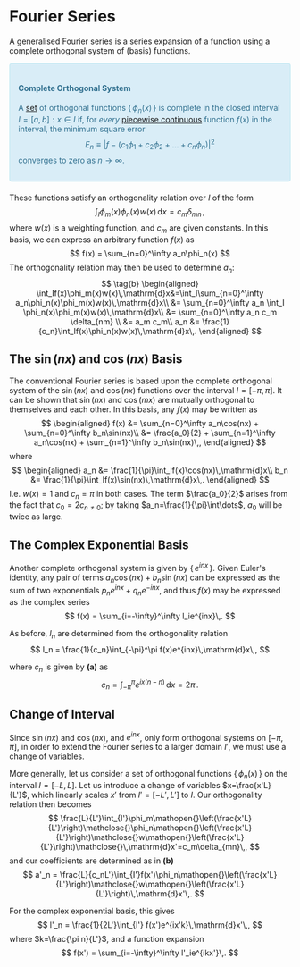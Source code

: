 
Fourier Series
==============
A generalised Fourier series is a series expansion of a function using a complete orthogonal system of (basis) functions.


<div style="padding:15px;margin-bottom:20px;border:1px solid transparent;border-radius:4px;color:#31708f;background-color:#d9edf7
;border-color:#bce8f1;">
    
<!-- TODO port continuity -->
    
#### Complete Orthogonal System
A [set](set.md) of orthogonal functions $\{\,\phi_n(x)\,\}$ is complete in the closed interval $I=[a,\,b]:x\in I$ if, for _every_ [piecewise continuous](https://onedrive.live.com/redir?resid=BD289BC30A5FCA84%21107&page=Edit&wd=target%28Mathematics.one%7Cfe20c90a-2fc0-465c-90eb-c8c23e132c47%2FLniform%20Continuity.jpg%7C4df87a97-8900-438d-a3b2-6dc8f6c1ca87%2F%29&wdorigin=703) function $f(x)$ in the interval, the minimum square error
$$
E_n \equiv \lvert f - (c_1\phi_1+c_2\phi_2+\dots+c_n\phi_n)\rvert^2
$$
converges to zero as $n\rightarrow \infty$.
</div>

These functions satisfy an orthogonality relation over $I$ of the form
$$
\tag{a}
\int_I\phi_m(x)\phi_n(x)w(x)\,\mathrm{d}x=c_m\delta_{mn}\,,
$$
where $w(x)$ is a weighting function, and $c_m$ are given constants. In this basis, we can express an arbitrary function $f(x)$ as 
$$
f(x) = \sum_{n=0}^\infty a_n\phi_n(x)
$$
The orthogonality relation may then be used to determine $a_n$:
$$
\tag{b}
\begin{aligned}
\int_If(x)\phi_m(x)w(x)\,\mathrm{d}x&=\int_I\sum_{n=0}^\infty a_n\phi_n(x)\phi_m(x)w(x)\,\mathrm{d}x\\
                                    &= \sum_{n=0}^\infty a_n \int_I \phi_n(x)\phi_m(x)w(x)\,\mathrm{d}x\\
                                    &= \sum_{n=0}^\infty a_n c_m \delta_{nm} \\
                                    &= a_m c_m\\
                                    a_n &= \frac{1}{c_n}\int_If(x)\phi_n(x)w(x)\,\mathrm{d}x\,.
\end{aligned}
$$

The $\sin(nx)$ and $\cos(nx)$ Basis
-----------------------------------
The conventional Fourier series is based upon the complete orthogonal system of the $\sin(nx)$ and $\cos(nx)$ functions over the interval $I=[-\pi,\pi]$. It can be shown that $\sin(nx)$ and $\cos(mx)$ are mutually orthogonal to themselves and each other. In this basis, any $f(x)$ may be written as 
$$
\begin{aligned}
f(x) &= \sum_{n=0}^\infty a_n\cos(nx) + \sum_{n=0}^\infty b_n\sin(nx)\\
     &= \frac{a_0}{2} + \sum_{n=1}^\infty a_n\cos(nx) + \sum_{n=1}^\infty b_n\sin(nx)\,,
\end{aligned}
$$
where 
$$
\begin{aligned}
    a_n &= \frac{1}{\pi}\int_If(x)\cos(nx)\,\mathrm{d}x\\
    b_n &= \frac{1}{\pi}\int_If(x)\sin(nx)\,\mathrm{d}x\,.
\end{aligned}
$$
I.e. $w(x)=1$ and $c_n=\pi$ in both cases. The term $\frac{a_0}{2}$ arises from the fact that $c_0=2c_{n\neq0}$; by taking $a_n=\frac{1}{\pi}\int\dots$, $a_0$ will be twice as large.

The Complex Exponential Basis
-----------------------------
Another complete orthogonal system is given by $\{\,e^{inx}\,\}$. Given Euler's identity, any pair of terms $a_n\cos(nx) + b_n\sin(nx)$ can be expressed as the sum of two exponentials $p_ne^{inx} + q_ne^{-inx}$, and thus $f(x)$ may be expressed as the complex series
$$
f(x) = \sum_{i=-\infty}^\infty l_ie^{inx}\,.
$$

As before, $l_n$ are determined from the orthogonality relation
$$
l_n = \frac{1}{c_n}\int_{-\pi}^\pi f(x)e^{inx}\,\mathrm{d}x\,,
$$

where $c_n$ is given by **(a)** as
$$
    c_n = \int_{-\pi}^\pi e^{ix(n-n)}\,\mathrm{d}x=2\pi\,.
$$

Change of Interval
------------------
Since $\sin(nx)$ and $\cos(nx)$, and $e^{inx}$, only form orthogonal systems on $[-\pi,\pi]$, in order to extend the Fourier series to a larger domain $I'$, we must use a change of variables.

More generally, let us consider a set of orthogonal functions $\{\,\phi_n(x)\,\}$ on the interval $I=[-L,L]$. Let us introduce a change of variables $x=\frac{x'L}{L'}$, which linearly scales $x'$ from $I'=[-L',L']$ to $I$. Our orthogonality relation then becomes
$$
\frac{L}{L'}\int_{I'}\phi_m\mathopen{}\left(\frac{x'L}{L'}\right)\mathclose{}\phi_n\mathopen{}\left(\frac{x'L}{L'}\right)\mathclose{}w\mathopen{}\left(\frac{x'L}{L'}\right)\mathclose{}\,\mathrm{d}x'=c_m\delta_{mn}\,,
$$
and our coefficients are determined as in **(b)**
$$
a'_n = \frac{L}{c_nL'}\int_{I'}f(x')\phi_n\mathopen{}\left(\frac{x'L}{L'}\right)\mathclose{}w\mathopen{}\left(\frac{x'L}{L'}\right)\,\mathrm{d}x'\,.
$$

For the complex exponential basis, this gives
$$
l'_n = \frac{1}{2L'}\int_{I'} f(x')e^{ix'k}\,\mathrm{d}x'\,,
$$
where $k=\frac{\pi n}{L'}$, and a function expansion
$$
f(x') = \sum_{i=-\infty}^\infty l'_ie^{ikx'}\,.
$$